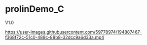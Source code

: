 # prolinDemo_C

V1.0



https://user-images.githubusercontent.com/59778974/194887467-f368f72c-51c0-488c-88b8-32dcc9a6d33a.mp4


